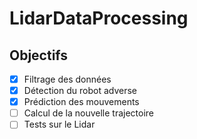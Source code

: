 # LidarDataProcessing

## Objectifs
- [x] Filtrage des données
- [x] Détection du robot adverse
- [x] Prédiction des mouvements
- [ ] Calcul de la nouvelle trajectoire
- [ ] Tests sur le Lidar